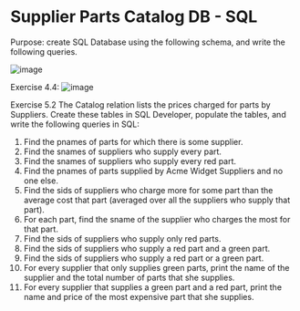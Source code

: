 # Supplier Parts Catalog DB - SQL

Purpose: create SQL Database using the following schema, and write the following queries.

![image](https://github.com/DWright91/SupplierPartsCatalogDB-SQL/assets/94549091/ed4cb2ac-242d-4e89-8247-4b6c1971f257)

Exercise 4.4:
![image](https://github.com/DWright91/SupplierPartsCatalogDB-SQL/assets/94549091/f48df8ab-18b6-430b-86db-390d87d6212f)

Exercise 5.2
The Catalog relation lists the prices charged for parts by Suppliers. Create these tables in SQL Developer, populate the tables, and write the following queries in SQL:
1.	Find the pnames of parts for which there is some supplier.
2.	Find the snames of suppliers who supply every part.
3.	Find the snames of suppliers who supply every red part.
4.	Find the pnames of parts supplied by Acme Widget Suppliers and no one else.
5.	Find the sids of suppliers who charge more for some part than the average cost that part (averaged over all the suppliers who supply that part).
6.	For each part, find the sname of the supplier who charges the most for that part.
7.	Find the sids of suppliers who supply only red parts.
8.	Find the sids of suppliers who supply a red part and a green part.
9.	Find the sids of suppliers who supply a red part or a green part.
10.	For every supplier that only supplies green parts, print the name of the supplier and the total number of parts that she supplies.
11.	For every supplier that supplies a green part and a red part, print the name and price of the most expensive part that she supplies.
